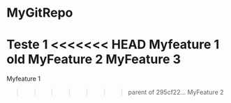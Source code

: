 # MyGitRepo
Teste 1
<<<<<<< HEAD
Myfeature 1 old
MyFeature 2
MyFeature 3
=======
Myfeature 1
>>>>>>> parent of 295cf22... MyFeature 2
